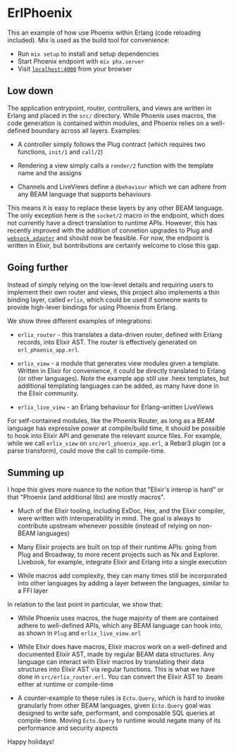 # ErlPhoenix

This an example of how use Phoenix within Erlang (code reloading included). Mix is used as the build tool for convenience:

  * Run `mix setup` to install and setup dependencies
  * Start Phoenix endpoint with `mix phx.server`
  * Visit [`localhost:4000`](http://localhost:4000) from your browser

## Low down

The application entrypoint, router, controllers, and views are written in Erlang and placed in the `src/` directory. While Phoenix uses macros, the code generation is contained within modules, and Phoenix relies on a well-defined boundary across all layers. Examples:

  * A controller simply follows the Plug contract (which requires two functions, `init/1` and `call/2`)

  * Rendering a view simply calls a `render/2` function with the template name and the assigns

  * Channels and LiveViews define a `@behaviour` which we can adhere from any BEAM language that supports behaviours

This means it is easy to replace these layers by any other BEAM language. The only exception here is the `socket/2` macro in the endpoint, which does not currently have a direct translation to runtime APIs. However, this has recently improved with the addition of connetion upgrades to Plug and [`websock_adapter`](https://github.com/phoenixframework/websock_adapter/) and should now be feasible. For now, the endpoint is written in Elixir, but bontributions are certainly welcome to close this gap.

## Going further

Instead of simply relying on the low-level details and requiring users to implement their own router and views, this project also implements a thin binding layer, called `erlix`, which could be used if someone wants to provide high-lever bindings for using Phoenix from Erlang.

We show three different examples of integrations:

  * `erlix_router` - this translates a data-driven router, defined with Erlang records, into Elixir AST. The router is effectively generated on `erl_phoenix_app.erl`.

  * `erlix_view` - a module that generates view modules given a template. Written in Elixir for convenience, it could be directly translated to Erlang (or other languages). Note the example app still use .heex templates, but additional templating languages can be added, as many have done in the Elixir community.

  * `erlix_live_view` - an Erlang behaviour for Erlang-written LiveViews

For self-contained modules, like the Phoenix Router, as long as a BEAM language has expressive power at compile/build time, it should be possible to hook into Elixir API and generate the relevant source files. For example, while we call `erlix_view` on `src/erl_phoenix_app.erl`, a Rebar3 plugin (or a parse transform), could move the call to compile-time.

## Summing up

I hope this gives more nuance to the notion that "Elixir's interop is hard" or that "Phoenix (and additional libs) are mostly macros".

  * Much of the Elixir tooling, including ExDoc, Hex, and the Elixir compiler, were written with interoperability in mind. The goal is always to contribute upstream whenever possible (instead of relying on non-BEAM languages)

  * Many Elixir projects are built on top of their runtime APIs: going from Plug and Broadway, to more recent projects such as Nx and Explorer. Livebook, for example, integrate Elixir and Erlang into a single execution

  * While macros add complexity, they can many times still be incorporated into other languages by adding a layer between the languages, similar to a FFI layer

In relation to the last point in particular, we show that:

  * While Phoenix uses macros, the huge majority of them are contained adhere to well-defined APIs, which any BEAM language can hook into, as shown in `Plug` and `erlix_live_view.erl`

  * While Elixir does have macros, Elixir macros work on a well-defined and documented Elixir AST, made by regular BEAM data structures. Any language can interact with Elixir macros by translating their data structures into Elixir AST via regular functions. This is what we have done in `src/erlix_router.erl`. You can convert the Elixir AST to .beam either at runtime or compile-time

  * A counter-example to these rules is `Ecto.Query`, which is hard to invoke granularly from other BEAM languages, given `Ecto.Query` goal was designed to write safe, performant, and composable SQL queries at compile-time. Moving `Ecto.Query` to runtime would negate many of its performance and security aspects

Happy holidays!
